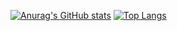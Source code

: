 [![Anurag's GitHub stats](https://github-readme-stats.vercel.app/api?username=KinoKiru&show_icons=true&theme=dracula)](https://github.com/KinoKiru/github-readme-stats)
[![Top Langs](https://github-readme-stats.vercel.app/api/top-langs/?username=KinoKiru&layout=compact)](https://github.com/KinoKiru/github-readme-stats)
